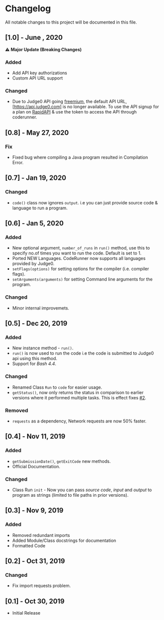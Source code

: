 # Changelog

All notable changes to this project will be documented in this file.

## [1.0] - June , 2020
⚠ **Major Update (Breaking Changes)**

### Added
- Add API key authorizations
- Custom API URL support

### Changed
- Due to Judge0 API going [freemium](https://github.com/judge0/api/issues/171), the default API URL, [https://api.judge0.com] is no longer available. To use the API signup for a plan on [RapidAPI](https://rapidapi.com/hermanzdosilovic/api/judge0/pricing) & use the token to access the API through coderunner.


## [0.8] - May 27, 2020

### Fix
- Fixed bug where compiling a Java program resulted in Compilation Error.


## [0.7] - Jan 19, 2020

### Changed
- `code()` class now ignores `output`. i.e you can just provide source code & language to run a program.


## [0.6] - Jan 5, 2020

### Added

- New optional argument, `number_of_runs`  in `run()` method, use this to specify no.of times you want to run the code. Default is set to 1.
- Ported NEW Languages. CodeRunner now supports all languages provided by Judge0.
- `setFlags(options)` for setting options for the compiler (i.e. compiler flags).
- `setArguments(arguments)` for setting Command line arguments for the program.

### Changed
- Minor internal improvemets.


## [0.5] - Dec 20, 2019

### Added

- New instance method - `run()`.
- `run()` is now used to run the code i.e the code is submitted to Judge0 api using this method.
- Support for *Bash 4.4*.

### Changed
- Renamed Class `Run` to `code` for easier usage.
- `getStatus()`, now only returns the status in comparison to earlier versions where it performed multiple tasks.
This is effect fixes [#2](https://github.com/codeclassroom/CodeRunner/issues/2).

### Removed
 - `requests` as a dependency, Network requests are now 50% faster.


## [0.4] - Nov 11, 2019

### Added

- `getSubmissionDate()`, `getExitCode` new methods.
- Official Documentation.

### Changed

- Class Run `init` - Now you can pass _source code_, _input_ and _output_ to program as strings (limited to file paths in prior versions).


## [0.3] - Nov 9, 2019

### Added

- Removed redundant imports
- Added Module/Class docstrings for documentation
- Formatted Code


## [0.2] - Oct 31, 2019

### Changed

- Fix import requests problem.


## [0.1] - Oct 30, 2019
- Initial Release